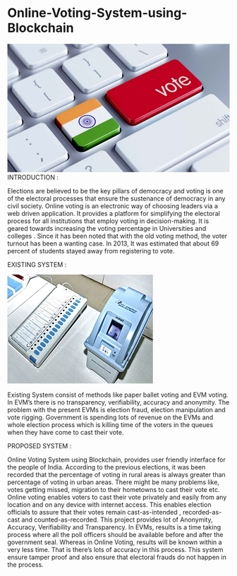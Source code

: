 # Online-Voting-System-using-Blockchain


![Image-Intro](Images/13.jpg)
INTRODUCTION :

Elections are believed to be the key pillars of democracy and voting is one of the electoral processes that ensure the sustenance of democracy in any civil society. Online voting is an electronic way of choosing leaders via a web driven application. It  provides a platform for simplifying the electoral process for all institutions that employ voting in decision-making. It is geared towards increasing the voting percentage in Universities and colleges . Since it has been noted that with the old voting method, the voter turnout has been a wanting case. In 2013, It was estimated that about 69 percent of students stayed away from registering to vote.



EXISTING SYSTEM :


![Image-Intro](Images/evm.jpg)

Existing System consist of methods like paper ballet voting and EVM voting. In EVM’s there is no transparency, verifiability, accuracy and anonymity. The problem with the present EVMs is election fraud, election manipulation and vote rigging. Government is spending lots of revenue on the EVMs and whole election process which is killing time of the voters in the queues when they have come to cast their vote.


PROPOSED SYSTEM :



Online Voting System using Blockchain, provides user friendly interface for the people of India. According to the previous elections, it was been recorded that the percentage of voting in rural areas is always greater than percentage of voting in urban areas. There might be many problems like, votes getting missed, migration to their hometowns to cast their vote etc. Online voting enables voters to cast their vote privately and easily from any location and on any device with internet access. This enables election officials to assure that their votes remain cast-as-intended , recorded-as-cast and counted-as-recorded. This project provides lot of Anonymity, Accuracy, Verifiability and Transparency. In EVMs, results is a time taking process where all the poll officers should be available before and after the government seal. Whereas in Online Voting, results will be known within a very less time. That is there’s lots of accuracy in this process. This system ensure tamper proof and also ensure that electoral frauds do not happen in the process.

